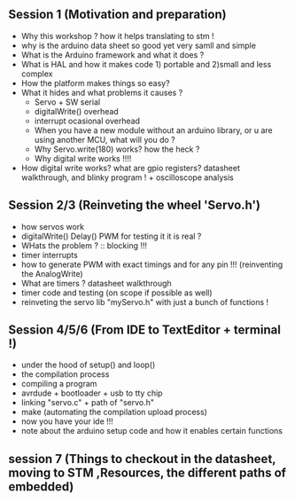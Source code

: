  
## Session 1 (Motivation and preparation)

* Why this workshop ? how it helps translating to stm !
* why is the arduino data sheet so good yet very samll and simple 
* What is the Arduino framework and what it does ?
* What is HAL and how it makes code 1) portable and 2)small and less complex
* How the platform makes things so easy?
* What it hides and what problems it causes ?
    * Servo + SW serial
    * digitalWrite() overhead
    * interrupt ocasional overhead
    * When you have a new module without an arduino library, or u are using another MCU, what will you do ?
    * Why Servo.write(180) works? how the heck ?
    * Why digital write works !!!!
* How digital write works? what are gpio registers? datasheet walkthrough, and blinky program ! + oscilloscope analysis

## Session 2/3 (Reinveting the wheel 'Servo.h')
* how servos work
* digitalWrite() Delay() PWM for testing it it is real ?
* WHats the problem ? :: blocking !!!
* timer interrupts
* how to generate PWM with exact timings and for any pin !!! (reinventing the AnalogWrite)
* What are timers ? datasheet walkthrough
* timer code and testing (on scope if possible as well)
* reinveting the servo lib "myServo.h" with just a bunch of functions !


## Session 4/5/6 (From IDE to TextEditor + terminal !)
* under the hood of setup() and loop()
* the compilation process
* compiling a program
* avrdude + bootloader + usb to tty chip 
* linking "servo.c" + path of "servo.h"
* make (automating the compilation upload process)
* now you have your ide !!!
* note about the arduino setup code and how it enables certain functions


## session 7 (Things to checkout in the datasheet, moving to STM ,Resources, the different paths of embedded)
